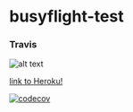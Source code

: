# busyflight-test

### Travis

![alt text](https://travis-ci.org/ayhanugurlu/busyflight-test.svg?branch=master "Travis Status")


[link to Heroku!](https://ayhan-busyflight-test.herokuapp.com/swagger-ui.html)

[![codecov](https://codecov.io/gh/ayhanugurlu/busyflight-test/branch/master/graph/badge.svg)](https://codecov.io/gh/ayhanugurlu/busyflight-test)



